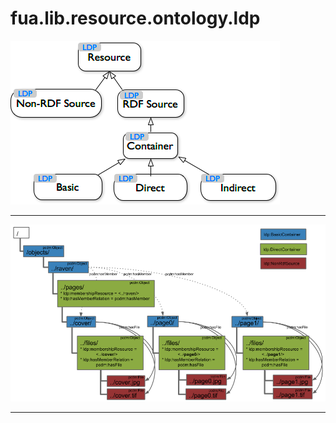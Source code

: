 # fua.lib.resource.ontology.ldp

[![](./images/ldpc-hierarchy.edited.png)](./images/ldpc-hierarchy.edited.png)

---

[![](./images/ldp-pcdm-f4-book-9.original.png)](./images/ldp-pcdm-f4-book-9.original.png)

---
